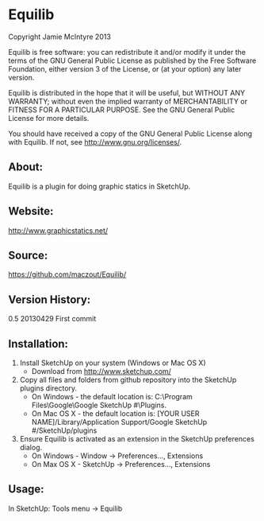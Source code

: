 Equilib
=======

Copyright Jamie McIntyre 2013

Equilib is free software: you can redistribute it and/or modify
it under the terms of the GNU General Public License as published by
the Free Software Foundation, either version 3 of the License, or
(at your option) any later version.

Equilib is distributed in the hope that it will be useful,
but WITHOUT ANY WARRANTY; without even the implied warranty of
MERCHANTABILITY or FITNESS FOR A PARTICULAR PURPOSE.  See the
GNU General Public License for more details.

You should have received a copy of the GNU General Public License
along with Equilib.  If not, see <http://www.gnu.org/licenses/>.



## About:
Equilib is a plugin for doing graphic statics in SketchUp.  

## Website:
http://www.graphicstatics.net/

## Source:
https://github.com/maczout/Equilib/

## Version History:
0.5     20130429 First commit

## Installation:
1. Install SketchUp on your system (Windows or Mac OS X)
	* Download from http://www.sketchup.com/
2. Copy all files and folders from github repository into the SketchUp plugins directory.
	* On Windows - the default location is: C:\Program Files\Google\Google SketchUp #\Plugins.
	* On Mac OS X - the default location is: [YOUR USER NAME]/Library/Application Support/Google SketchUp #/SketchUp/plugins
3. Ensure Equilib is activated as an extension in the SketchUp preferences dialog.
	* On Windows - Window -> Preferences..., Extensions
	* On Max OS X - SketchUp -> Preferences..., Extensions

## Usage:
In SketchUp: Tools menu -> Equilib
